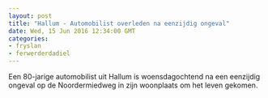 ```yaml
---
layout: post
title: "Hallum - Automobilist overleden na eenzijdig ongeval"
date: Wed, 15 Jun 2016 12:34:00 GMT
categories: 
- fryslan 
- ferwerderdadiel 
---
```


Een 80-jarige automobilist uit Hallum is woensdagochtend na een eenzijdig ongeval op de Noordermiedweg in zijn woonplaats om het leven gekomen.

